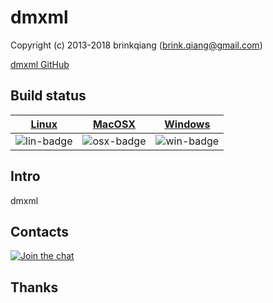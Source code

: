 # dmxml

Copyright (c) 2013-2018 brinkqiang (brink.qiang@gmail.com)

[dmxml GitHub](https://github.com/brinkqiang/dmxml)

## Build status
| [Linux][lin-link] | [MacOSX][osx-link] | [Windows][win-link] |
| :---------------: | :----------------: | :-----------------: |
| ![lin-badge]      | ![osx-badge]       | ![win-badge]        |

[lin-badge]: https://travis-ci.org/brinkqiang/dmxml.svg?branch=master "Travis build status"
[lin-link]:  https://travis-ci.org/brinkqiang/dmxml "Travis build status"
[osx-badge]: https://travis-ci.org/brinkqiang/dmxml.svg?branch=master "Travis build status"
[osx-link]:  https://travis-ci.org/brinkqiang/dmxml "Travis build status"
[win-badge]: https://ci.appveyor.com/api/projects/status/github/brinkqiang/dmxml?branch=master&svg=true "AppVeyor build status"
[win-link]:  https://ci.appveyor.com/project/brinkqiang/dmxml "AppVeyor build status"

## Intro
dmxml

## Contacts
[![Join the chat](https://badges.gitter.im/brinkqiang/dmxml/Lobby.svg)](https://gitter.im/brinkqiang/dmxml)

## Thanks
